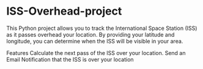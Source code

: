 # ISS-Overhead-project


This Python project allows you to track the International Space Station (ISS) as it passes overhead your location. By providing your latitude and longitude, you can determine when the ISS will be visible in your area.

Features
Calculate the next pass of the ISS over your location.
Send an Email Notification that the ISS is over your location
